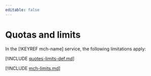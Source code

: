 ```yaml
---
editable: false
---
```


# Quotas and limits

In the [!KEYREF mch-name] service, the following limitations apply:

[!INCLUDE [quotes-limits-def.md](../../_includes/quotes-limits-def.md)]

[!INCLUDE [mch-limits.md](../../_includes/mdb/mch-limits.md)]

